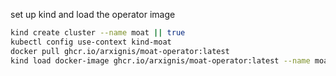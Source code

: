 ﻿set up kind and load the operator image
```bash
kind create cluster --name moat || true
kubectl config use-context kind-moat
docker pull ghcr.io/arxignis/moat-operator:latest
kind load docker-image ghcr.io/arxignis/moat-operator:latest --name moat

